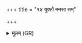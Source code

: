 +++
title = "१४ युक्तौ मनसा सम्"

+++
<details><summary>मूलम् (GR)</summary>

युक्तौ मनसा सं सुरेतसा  
देवेभ्यो हव्यं कृणवाव साधु ।  
येषां भागस् त इदं जुषन्ताम्  
अविक्षुब्धाव् उदयाव भद्रया ॥
</details>